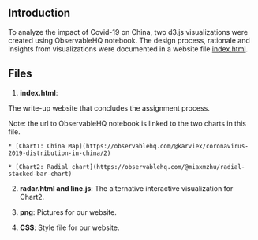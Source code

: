 ## Introduction

To analyze the impact of Covid-19 on China, two d3.js visualizations were created using ObservableHQ notebook. The design process, rationale and insights from visualizations were documented in a website file [index.html](…).

## Files
1. **index.html**: 

The write-up website that concludes the assignment process.

Note: the url to ObservableHQ notebook is linked to the two charts in this file.

	* [Chart1: China Map](https://observablehq.com/@karviex/coronavirus-2019-distribution-in-china/2)

	* [Chart2: Radial chart](https://observablehq.com/@miaxmzhu/radial-stacked-bar-chart)

2. **radar.html and line.js**: The alternative interactive visualization for Chart2.

3. **png**: Pictures for our website.

4. **CSS**: Style file for our website.